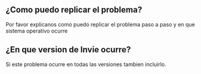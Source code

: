 ## ¿Como puedo replicar el problema?
Por favor explicanos como puedo replicar el problema paso a paso y en que sistema operativo ocurre
## ¿En que version de Invie ocurre?
Si este problema ocurre en todas las versiones tambien incluirlo.
